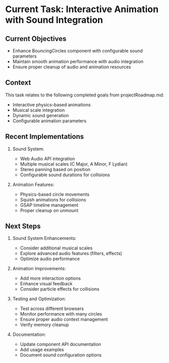 # Current Task: Interactive Animation with Sound Integration

## Current Objectives
- Enhance BouncingCircles component with configurable sound parameters
- Maintain smooth animation performance with audio integration
- Ensure proper cleanup of audio and animation resources

## Context
This task relates to the following completed goals from projectRoadmap.md:
- Interactive physics-based animations
- Musical scale integration
- Dynamic sound generation
- Configurable animation parameters

## Recent Implementations
1. Sound System:
   - Web Audio API integration
   - Multiple musical scales (C Major, A Minor, F Lydian)
   - Stereo panning based on position
   - Configurable sound durations for collisions

2. Animation Features:
   - Physics-based circle movements
   - Squish animations for collisions
   - GSAP timeline management
   - Proper cleanup on unmount

## Next Steps
1. Sound System Enhancements:
   - Consider additional musical scales
   - Explore advanced audio features (filters, effects)
   - Optimize audio performance

2. Animation Improvements:
   - Add more interaction options
   - Enhance visual feedback
   - Consider particle effects for collisions

3. Testing and Optimization:
   - Test across different browsers
   - Monitor performance with many circles
   - Ensure proper audio context management
   - Verify memory cleanup

4. Documentation:
   - Update component API documentation
   - Add usage examples
   - Document sound configuration options

